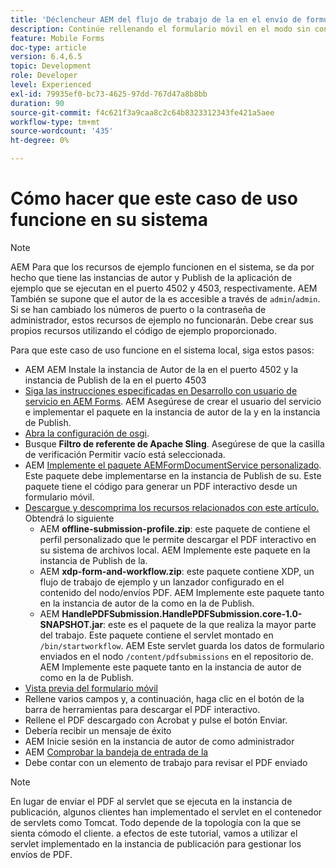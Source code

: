 ```yaml
---
title: 'Déclencheur AEM del flujo de trabajo de la en el envío de formularios HTM5: Poniendo a trabajar el caso de uso'
description: Continúe rellenando el formulario móvil en el modo sin conexión y envíe el formulario móvil al flujo de trabajo de déclencheur AEM de la
feature: Mobile Forms
doc-type: article
version: 6.4,6.5
topic: Development
role: Developer
level: Experienced
exl-id: 79935ef0-bc73-4625-97dd-767d47a8b8bb
duration: 90
source-git-commit: f4c621f3a9caa8c2c64b8323312343fe421a5aee
workflow-type: tm+mt
source-wordcount: '435'
ht-degree: 0%

---
```


# Cómo hacer que este caso de uso funcione en su sistema

>[!NOTE]
>
>AEM Para que los recursos de ejemplo funcionen en el sistema, se da por hecho que tiene las instancias de autor y Publish de la aplicación de ejemplo que se ejecutan en el puerto 4502 y 4503, respectivamente. AEM También se supone que el autor de la es accesible a través de `admin`/`admin`. Si se han cambiado los números de puerto o la contraseña de administrador, estos recursos de ejemplo no funcionarán. Debe crear sus propios recursos utilizando el código de ejemplo proporcionado.

Para que este caso de uso funcione en el sistema local, siga estos pasos:

* AEM AEM Instale la instancia de Autor de la en el puerto 4502 y la instancia de Publish de la en el puerto 4503
* [Siga las instrucciones especificadas en Desarrollo con usuario de servicio en AEM Forms](https://experienceleague.adobe.com/docs/experience-manager-learn/forms/adaptive-forms/service-user-tutorial-develop.html). AEM Asegúrese de crear el usuario del servicio e implementar el paquete en la instancia de autor de la y en la instancia de Publish.
* [Abra la configuración de osgi](http://localhost:4503/system/console/configMgr).
* Busque **Filtro de referente de Apache Sling**. Asegúrese de que la casilla de verificación Permitir vacío está seleccionada.
* AEM [Implemente el paquete AEMFormDocumentService personalizado](/help/forms/assets/common-osgi-bundles/AEMFormsDocumentServices.core-1.0-SNAPSHOT.jar). Este paquete debe implementarse en la instancia de Publish de su. Este paquete tiene el código para generar un PDF interactivo desde un formulario móvil.
* [Descargue y descomprima los recursos relacionados con este artículo.](assets/offline-pdf-submission-assets.zip) Obtendrá lo siguiente
   * AEM **offline-submission-profile.zip**: este paquete de contiene el perfil personalizado que le permite descargar el PDF interactivo en su sistema de archivos local. AEM Implemente este paquete en la instancia de Publish de la.
   * AEM **xdp-form-and-workflow.zip**: este paquete contiene XDP, un flujo de trabajo de ejemplo y un lanzador configurado en el contenido del nodo/envíos PDF. AEM Implemente este paquete tanto en la instancia de autor de la como en la de Publish.
   * AEM **HandlePDFSubmission.HandlePDFSubmission.core-1.0-SNAPSHOT.jar**: este es el paquete de la que realiza la mayor parte del trabajo. Este paquete contiene el servlet montado en `/bin/startworkflow`. AEM Este servlet guarda los datos de formulario enviados en el nodo `/content/pdfsubmissions` en el repositorio de. AEM Implemente este paquete tanto en la instancia de autor de como en la de Publish.
* [Vista previa del formulario móvil](http://localhost:4503/content/dam/formsanddocuments/testsubmision.xdp/jcr:content)
* Rellene varios campos y, a continuación, haga clic en el botón de la barra de herramientas para descargar el PDF interactivo.
* Rellene el PDF descargado con Acrobat y pulse el botón Enviar.
* Debería recibir un mensaje de éxito
* AEM Inicie sesión en la instancia de autor de como administrador
* AEM [Comprobar la bandeja de entrada de la](http://localhost:4502/aem/inbox)
* Debe contar con un elemento de trabajo para revisar el PDF enviado

>[!NOTE]
>
>En lugar de enviar el PDF al servlet que se ejecuta en la instancia de publicación, algunos clientes han implementado el servlet en el contenedor de servlets como Tomcat. Todo depende de la topología con la que se sienta cómodo el cliente. a efectos de este tutorial, vamos a utilizar el servlet implementado en la instancia de publicación para gestionar los envíos de PDF.

